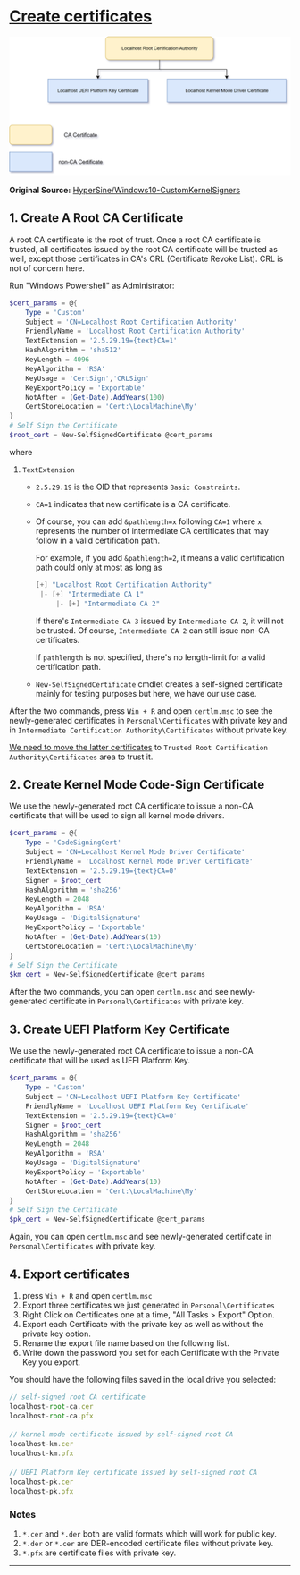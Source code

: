 # [Create certificates](https://github.com/HyperSine/Windows10-CustomKernelSigners/blob/master/asset/build-your-own-pki.md)

![Root Certificate Authority](pki-architecture.png)

**Original Source:** [HyperSine/Windows10-CustomKernelSigners](https://github.com/HyperSine/Windows10-CustomKernelSigners/blob/master/asset/build-your-own-pki.md)

## 1. Create A Root CA Certificate

A root CA certificate is the root of trust. Once a root CA certificate is trusted, all certificates issued by the root CA certificate will be trusted as well, except those certificates in CA's CRL (Certificate Revoke List). CRL is not of concern here.

Run "Windows Powershell" as Administrator:

```powershell
$cert_params = @{
    Type = 'Custom'
    Subject = 'CN=Localhost Root Certification Authority'
    FriendlyName = 'Localhost Root Certification Authority'
    TextExtension = '2.5.29.19={text}CA=1'
    HashAlgorithm = 'sha512'
    KeyLength = 4096
    KeyAlgorithm = 'RSA'
    KeyUsage = 'CertSign','CRLSign'
    KeyExportPolicy = 'Exportable'
    NotAfter = (Get-Date).AddYears(100)
    CertStoreLocation = 'Cert:\LocalMachine\My'
}
# Self Sign the Certificate
$root_cert = New-SelfSignedCertificate @cert_params
```

where

1. `TextExtension`

   * `2.5.29.19` is the OID that represents `Basic Constraints`.

   * `CA=1` indicates that new certificate is a CA certificate.

   * Of course, you can add `&pathlength=x` following `CA=1` where `x` represents the number of intermediate CA certificates that may follow in a valid certification path.

     For example, if you add `&pathlength=2`, it means a valid certification path could only at most as long as

     ```powershell
     [+] "Localhost Root Certification Authority"
      |- [+] "Intermediate CA 1"
          |- [+] "Intermediate CA 2"
     ```

     If there's `Intermediate CA 3` issued by `Intermediate CA 2`, it will not be trusted. Of course, `Intermediate CA 2` can still issue non-CA certificates.

     If `pathlength` is not specified, there's no length-limit for a valid certification path.

   * `New-SelfSignedCertificate` cmdlet creates a self-signed certificate mainly for testing purposes but here, we have our use case.

After the two commands, press `Win + R` and open `certlm.msc` to see the newly-generated certificates in `Personal\Certificates` with private key and in `Intermediate Certification Authority\Certificates` without private key.

[We need to move the latter certificates](Moving-CA-to-Trust.md) to `Trusted Root Certification Authority\Certificates` area to trust it.

## 2. Create Kernel Mode Code-Sign Certificate

We use the newly-generated root CA certificate to issue a non-CA certificate that will be used to sign all kernel mode drivers.

```powershell
$cert_params = @{
    Type = 'CodeSigningCert'
    Subject = 'CN=Localhost Kernel Mode Driver Certificate'
    FriendlyName = 'Localhost Kernel Mode Driver Certificate'
    TextExtension = '2.5.29.19={text}CA=0'
    Signer = $root_cert
    HashAlgorithm = 'sha256'
    KeyLength = 2048
    KeyAlgorithm = 'RSA'
    KeyUsage = 'DigitalSignature'
    KeyExportPolicy = 'Exportable'
    NotAfter = (Get-Date).AddYears(10)
    CertStoreLocation = 'Cert:\LocalMachine\My'
}
# Self Sign the Certificate
$km_cert = New-SelfSignedCertificate @cert_params
```

After the two commands, you can open `certlm.msc` and see newly-generated certificate in `Personal\Certificates` with private key.

## 3. Create UEFI Platform Key Certificate

We use the newly-generated root CA certificate to issue a non-CA certificate that will be used as UEFI Platform Key.

```powershell
$cert_params = @{
    Type = 'Custom'
    Subject = 'CN=Localhost UEFI Platform Key Certificate'
    FriendlyName = 'Localhost UEFI Platform Key Certificate'
    TextExtension = '2.5.29.19={text}CA=0'
    Signer = $root_cert
    HashAlgorithm = 'sha256'
    KeyLength = 2048
    KeyAlgorithm = 'RSA'
    KeyUsage = 'DigitalSignature'
    KeyExportPolicy = 'Exportable'
    NotAfter = (Get-Date).AddYears(10)
    CertStoreLocation = 'Cert:\LocalMachine\My'
}
# Self Sign the Certificate
$pk_cert = New-SelfSignedCertificate @cert_params
```

Again, you can open `certlm.msc` and see newly-generated certificate in `Personal\Certificates` with private key.

## 4. Export certificates

1. press `Win + R` and open `certlm.msc`
2. Export three certificates we just generated in `Personal\Certificates`
3. Right Click on Certificates one at a time, "All Tasks > Export" Option.
4. Export each Certificate with the private key as well as without the private key option.
5. Rename the export file name based on the following list.
6. Write down the password you set for each Certificate with the Private Key you export.

You should have the following files saved in the local drive you selected:

```js
// self-signed root CA certificate
localhost-root-ca.cer
localhost-root-ca.pfx

// kernel mode certificate issued by self-signed root CA
localhost-km.cer
localhost-km.pfx

// UEFI Platform Key certificate issued by self-signed root CA
localhost-pk.cer
localhost-pk.pfx
```

### Notes

1. `*.cer` and `*.der` both are valid formats which will work for public key.
2. `*.der` or `*.cer` are DER-encoded certificate files without private key.
3. `*.pfx` are certificate files with private key.

---
